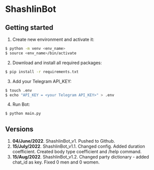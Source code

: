 # ShashlinBot

## Getting started

1. Create new environment and activate it:
```bash
$ python -m venv <env_name>
$ source <env_name>/bin/activate
```
2. Download and install all required packages:
```bash
$ pip install -r requirements.txt
```
3. Add your Telegram API_KEY:
```bash
$ touch .env
$ echo "API_KEY = <your Telegram API_KEY>" > .env
```
4. Run Bot:
```bash
$ python main.py
```

## Versions

1. **04/June/2022**. ShashlinBot_v1. Pushed to Github.
2. **15/July/2022**. ShashlinBot_v1.1. Changed config. Added duration coefficient. Created body type coefficient and /help command.
3. **15/Aug/2022**. ShashlinBot_v1.2. Changed party dictionary - added chat_id as key. Fixed 0 men and 0 women.
